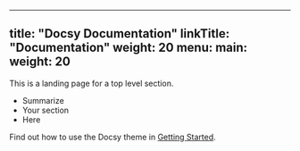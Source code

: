 
---
title: "Docsy Documentation"
linkTitle: "Documentation"
weight: 20
menu:
  main:
    weight: 20
---

This is a landing page for a top level section.

* Summarize
* Your section
* Here

Find out how to use the Docsy theme in [Getting Started](getting-started/).


